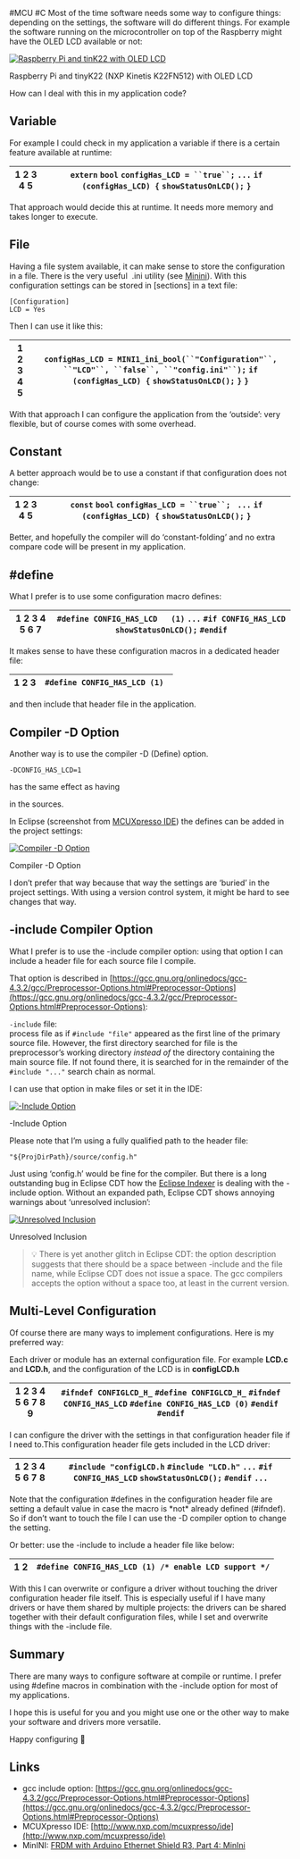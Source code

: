 #MCU #C
Most of the time software needs some way to configure things: depending on the settings, the software will do different things. For example the software running on the microcontroller on top of the Raspberry might have the OLED LCD available or not:

[![Raspberry Pi and tinK22 with OLED LCD](https://mcuoneclipse.com/wp-content/uploads/2019/02/raspberry-pi-and-tink22-with-oled-lcd.png?w=584&h=439)](https://mcuoneclipse.com/wp-content/uploads/2019/02/raspberry-pi-and-tink22-with-oled-lcd.png)

Raspberry Pi and tinyK22 (NXP Kinetis K22FN512) with OLED LCD

How can I deal with this in my application code?

## Variable

For example I could check in my application a variable if there is a certain feature available at runtime:

| 1  2  3  4  5 | `extern` `bool` `configHas_LCD = ``true``;`  `...`  `if` `(configHas_LCD) {`  `showStatusOnLCD();`  `}` |
| --- | --- |

That approach would decide this at runtime. It needs more memory and takes longer to execute.

## File

Having a file system available, it can make sense to store the configuration in a file. There is the very useful  .ini utility (see [Minini](https://mcuoneclipse.com/2014/04/26/frdm-with-arduino-ethernet-shield-r3-part-4-minini/)). With this configuration settings can be stored in \[sections\] in a text file:

```
[Configuration]
LCD = Yes
```

Then I can use it like this:

| 1  2  3  4  5 | `configHas_LCD = MINI1_ini_bool(``"Configuration"``, ``"LCD"``, ``false``, ``"config.ini"``);`  `if` `(configHas_LCD) {`  `showStatusOnLCD();`  `}`  `}` |
| --- | --- |

With that approach I can configure the application from the ‘outside’: very flexible, but of course comes with some overhead.

## Constant

A better approach would be to use a constant if that configuration does not change:

| 1  2  3  4  5 | `const` `bool` `configHas_LCD = ``true``; `  `...`  `if` `(configHas_LCD) {`  `showStatusOnLCD();`  `}` |
| --- | --- |

Better, and hopefully the compiler will do ‘constant-folding’ and no extra compare code will be present in my application.

## #define

What I prefer is to use some configuration macro defines:

| 1  2  3  4  5  6  7 | `#define CONFIG_HAS_LCD   (1)`  `...`  `#if CONFIG_HAS_LCD`  `showStatusOnLCD();`  `#endif` |
| --- | --- |

It makes sense to have these configuration macros in a dedicated header file:

| 1  2  3 | `#define CONFIG_HAS_LCD (1) ` |
| --- | --- |

and then include that header file in the application.

## Compiler -D Option

Another way is to use the compiler -D (Define) option.

```
-DCONFIG_HAS_LCD=1
```

has the same effect as having

in the sources.

In Eclipse (screenshot from [MCUXpresso IDE](https://mcuoneclipse.com/2018/12/16/new-nxp-mcuxpresseo-ide-v10-3-0-release/)) the defines can be added in the project settings:

[![Compiler -D Option](https://mcuoneclipse.com/wp-content/uploads/2019/02/compiler-d-option.png?w=584&h=541)](https://mcuoneclipse.com/wp-content/uploads/2019/02/compiler-d-option.png)

Compiler -D Option

I don’t prefer that way because that way the settings are ‘buried’ in the project settings. With using a version control system, it might be hard to see changes that way.

## \-include Compiler Option

What I prefer is to use the -include compiler option: using that option I can include a header file for each source file I compile.

That option is described in [https://gcc.gnu.org/onlinedocs/gcc-4.3.2/gcc/Preprocessor-Options.html#Preprocessor-Options](https://gcc.gnu.org/onlinedocs/gcc-4.3.2/gcc/Preprocessor-Options.html#Preprocessor-Options):

`-include` file:  
process file as if `#include "file"` appeared as the first line of the primary source file. However, the first directory searched for file is the preprocessor’s working directory *instead of* the directory containing the main source file. If not found there, it is searched for in the remainder of the `#include "..."` search chain as normal.

I can use that option in make files or set it in the IDE:

[![-Include Option](https://mcuoneclipse.com/wp-content/uploads/2019/02/include-option.png?w=584&h=576)](https://mcuoneclipse.com/wp-content/uploads/2019/02/include-option.png)

\-Include Option

Please note that I’m using a fully qualified path to the header file:

```
"${ProjDirPath}/source/config.h"
```

Just using ‘config.h’ would be fine for the compiler. But there is a long outstanding bug in Eclipse CDT how the [Eclipse Indexer](https://mcuoneclipse.com/2012/03/20/fixing-the-eclipse-index/) is dealing with the -include option. Without an expanded path, Eclipse CDT shows annoying warnings about ‘unresolved inclusion’:

[![Unresolved Inclusion](https://mcuoneclipse.com/wp-content/uploads/2019/02/unresolved-inclusion.png?w=584)](https://mcuoneclipse.com/wp-content/uploads/2019/02/unresolved-inclusion.png)

Unresolved Inclusion

> 💡 There is yet another glitch in Eclipse CDT: the option description suggests that there should be a space between -include and the file name, while Eclipse CDT does not issue a space. The gcc compilers accepts the option without a space too, at least in the current version.

## Multi-Level Configuration

Of course there are many ways to implement configurations. Here is my preferred way:

Each driver or module has an external configuration file. For example **LCD.c** and **LCD.h**, and the configuration of the LCD is in **configLCD.h**

| 1  2  3  4  5  6  7  8  9 | `#ifndef CONFIGLCD_H_`  `#define CONFIGLCD_H_`  `#ifndef CONFIG_HAS_LCD`  `#define CONFIG_HAS_LCD (0)`  `#endif`  `#endif` |
| --- | --- |

I can configure the driver with the settings in that configuration header file if I need to.This configuration header file gets included in the LCD driver:

| 1  2  3  4  5  6  7  8 | `#include "configLCD.h`  `#include "LCD.h"`  `...`  `#if CONFIG_HAS_LCD`  `showStatusOnLCD();`  `#endif`  `...` |
| --- | --- |

Note that the configuration #defines in the configuration header file are setting a default value in case the macro is \*not\* already defined (#ifndef). So if don’t want to touch the file I can use the -D compiler option to change the setting.

Or better: use the -include to include a header file like below:

| 1  2 | `#define CONFIG_HAS_LCD (1) /* enable LCD support */` |
| --- | --- |

With this I can overwrite or configure a driver without touching the driver configuration header file itself. This is especially useful if I have many drivers or have them shared by multiple projects: the drivers can be shared together with their default configuration files, while I set and overwrite things with the -include file.

## Summary

There are many ways to configure software at compile or runtime. I prefer using #define macros in combination with the -include option for most of my applications.

I hope this is useful for you and you might use one or the other way to make your software and drivers more versatile.

Happy configuring 🙂

## Links

- gcc include option: [https://gcc.gnu.org/onlinedocs/gcc-4.3.2/gcc/Preprocessor-Options.html#Preprocessor-Options](https://gcc.gnu.org/onlinedocs/gcc-4.3.2/gcc/Preprocessor-Options.html#Preprocessor-Options)
- MCUXpresso IDE: [http://www.nxp.com/mcuxpresso/ide](http://www.nxp.com/mcuxpresso/ide)
- MinINI: [FRDM with Arduino Ethernet Shield R3, Part 4: MinIni](https://mcuoneclipse.com/2014/04/26/frdm-with-arduino-ethernet-shield-r3-part-4-minini/)